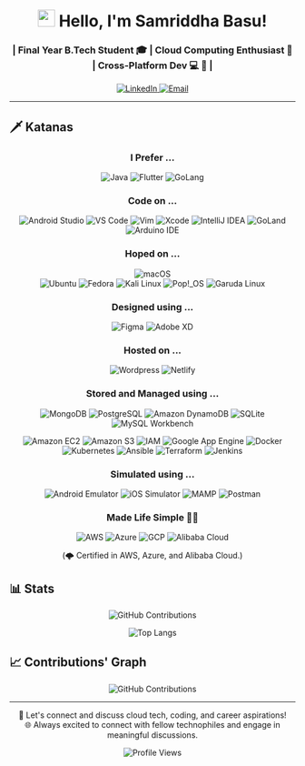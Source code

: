 <h1 align="center"><img src="https://raw.githubusercontent.com/MartinHeinz/MartinHeinz/master/wave.gif" width="30px"> Hello, I'm Samriddha Basu!</h1>

<h3 align="center">| Final Year B.Tech Student 🎓 | Cloud Computing Enthusiast 🚀 | Cross-Platform Dev 💻 📱 |</h3>

<p align="center">
  <a href="https://www.linkedin.com/in/samriddha-basu-cloud/">
    <img alt="LinkedIn" src="https://img.shields.io/badge/LinkedIn-Connect-blue?style=flat-square&logo=linkedin">
  </a>
  <a href="mailto:samriddhabasu1234@gmail.com">
    <img alt="Email" src="https://img.shields.io/badge/Email-Contact-blue?style=flat-square&logo=gmail">
  </a>
</p>

---


## 🗡️ Katanas

  <h3 align="center">I Prefer ... </h3>
  <div align="center">
  
   ![Java](https://img.shields.io/badge/-Java-007396?logo=java&logoColor=white)
   ![Flutter](https://img.shields.io/badge/-Flutter-02569B?logo=flutter&logoColor=white)
   ![GoLang](https://img.shields.io/badge/-Go-00ADD8?logo=go&logoColor=white)
  </div>

  <h3 align="center">Code on ... </h3>
  <div align="center">
    
   ![Android Studio](https://img.shields.io/badge/-Android%20Studio-3DDC84?logo=android-studio&logoColor=white)
   ![VS Code](https://img.shields.io/badge/-VS%20Code-007ACC?logo=visual-studio-code&logoColor=white)
   ![Vim](https://img.shields.io/badge/-Vim-019733?logo=vim&logoColor=white)
   ![Xcode](https://img.shields.io/badge/-Xcode-1575F9?logo=xcode&logoColor=white)
   ![IntelliJ IDEA](https://img.shields.io/badge/-IntelliJ%20IDEA-000000?logo=intellij-idea&logoColor=white)
   ![GoLand](https://img.shields.io/badge/-GoLand-00ACD7?logo=goland&logoColor=white)
   ![Arduino IDE](https://img.shields.io/badge/-Arduino%20IDE-00979D?logo=arduino&logoColor=white)
  </div>

  <h3 align="center"> Hoped on ...</h3>
  <div align="center">
        
   ![macOS](https://img.shields.io/badge/-macOS-000000?logo=apple&logoColor=white)  
   ![Ubuntu](https://img.shields.io/badge/-Ubuntu-E95420?logo=ubuntu&logoColor=white)
   ![Fedora](https://img.shields.io/badge/-Fedora-294172?logo=fedora&logoColor=white)
   ![Kali Linux](https://img.shields.io/badge/-Kali%20Linux-557C94?logo=kali-linux&logoColor=white)
   ![Pop!_OS](https://img.shields.io/badge/-Pop%21_OS-48B9C7?logo=pop-os&logoColor=white)
   ![Garuda Linux](https://img.shields.io/badge/-Garuda%20Linux-15AC2A?logo=linux&logoColor=white)
  </div>

  <h3 align="center"> Designed using ... </h3>
  <div align="center">
     
   ![Figma](https://img.shields.io/badge/-Figma-F24E1E?logo=figma&logoColor=white)
   ![Adobe XD](https://img.shields.io/badge/-Adobe%20XD-FF26BE?logo=adobe-xd&logoColor=white)
        
  </div>

  <h3 align="center"> Hosted on ... </h3>
  <div align="center">
     
   ![Wordpress](https://img.shields.io/badge/-Wordpress-21759B?logo=wordpress&logoColor=white)
   ![Netlify](https://img.shields.io/badge/-Netlify-00C7B7?logo=netlify&logoColor=white)
        
  </div>

  <h3 align="center"> Stored and Managed using ... </h3>
  <div align="center">

   ![MongoDB](https://img.shields.io/badge/-MongoDB-47A248?logo=mongodb&logoColor=white)
   ![PostgreSQL](https://img.shields.io/badge/-PostgreSQL-336791?logo=postgresql&logoColor=white)
   ![Amazon DynamoDB](https://img.shields.io/badge/-Amazon%20DynamoDB-4053D6?logo=amazon-dynamodb&logoColor=white)
   ![SQLite](https://img.shields.io/badge/-SQLite-003B57?logo=sqlite&logoColor=white)
   ![MySQL Workbench](https://img.shields.io/badge/-MySQL%20Workbench-4479A1?logo=mysql&logoColor=white)
   
   ![Amazon EC2](https://img.shields.io/badge/-Amazon%20EC2-232F3E?logo=amazon-aws&logoColor=white)
   ![Amazon S3](https://img.shields.io/badge/-Amazon%20S3-569A31?logo=amazon-s3&logoColor=white)
   ![IAM](https://img.shields.io/badge/-IAM-FF9900?logo=amazon-aws&logoColor=white)
   ![Google App Engine](https://img.shields.io/badge/-Google%20App%20Engine-4285F4?logo=google-cloud&logoColor=white)
   ![Docker](https://img.shields.io/badge/-Docker-2496ED?logo=docker&logoColor=white)
   ![Kubernetes](https://img.shields.io/badge/-Kubernetes-326CE5?logo=kubernetes&logoColor=white)
   ![Ansible](https://img.shields.io/badge/-Ansible-EE0000?logo=ansible&logoColor=white)
   ![Terraform](https://img.shields.io/badge/-Terraform-623CE4?logo=terraform&logoColor=white)
   ![Jenkins](https://img.shields.io/badge/-Jenkins-D24939?logo=jenkins&logoColor=white)
        
  </div>

  <h3 align="center"> Simulated using ... </h3>
  <div align="center">
     
   ![Android Emulator](https://img.shields.io/badge/-Android%20Emulator-3DDC84?logo=android&logoColor=white)
   ![iOS Simulator](https://img.shields.io/badge/-iOS%20Simulator-000000?logo=apple&logoColor=white)
   ![MAMP](https://img.shields.io/badge/-MAMP-5ED35F?logo=mamp&logoColor=white)
   ![Postman](https://img.shields.io/badge/-Postman-FF6C37?logo=postman&logoColor=white)
        
  </div>

   <h3 align="center"> Made Life Simple 🫶🏼 </h3>
   <div align="center">
      
   ![AWS](https://img.shields.io/badge/-AWS-232F3E?logo=amazon-aws&logoColor=white)
   ![Azure](https://img.shields.io/badge/-Azure-0089D6?logo=microsoft-azure&logoColor=white)
   ![GCP](https://img.shields.io/badge/-GCP-4285F4?logo=google-cloud&logoColor=white)
   ![Alibaba Cloud](https://img.shields.io/badge/-Alibaba%20Cloud-FF6A0A?logo=alibaba-cloud&logoColor=white)
   </div>

  <p align="center">
   (🌩️ Certified in AWS, Azure, and Alibaba Cloud.)
  </p>



## 📊 Stats

<div align="center">
   
![GitHub Contributions](https://github-readme-stats.vercel.app/api?username=samriddha-basu-cloud&count_private=true&theme=holi&show_icons=true&rank_icon=github)


![Top Langs](https://github-readme-stats.vercel.app/api/top-langs/?username=samriddha-basu-cloud&layout=pie&theme=holi)

</div>


## 📈 Contributions' Graph

<div align="center">
   
![GitHub Contributions](https://github-readme-streak-stats.herokuapp.com/?user=samriddha-basu-cloud&theme=blueberry)

</div>

---

<p align="center">
🤝 Let's connect and discuss cloud tech, coding, and career aspirations!  <br />
🌐 Always excited to connect with fellow technophiles and engage in meaningful discussions.
  
</p>

<div align="center">
  
![Profile Views](https://komarev.com/ghpvc/?username=samriddha-basu-cloud&color=blue&style=plastic&label=Profile+Views)

</div>
